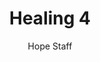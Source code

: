 ---
image: /assets/img/kl/kl_healing_4.png
title: Healing 4
number: 4
categories:
  - Meditations
  - Moments
  - Healing
author: Hope Staff
notes: Healing 4
embed: >-
  <iframe style="border-radius:12px" src="https://open.spotify.com/embed/episode/0dLPdwl1hoB1XxkWNP1lNB?utm_source=generator" width="100%" height="352" frameBorder="0" allowfullscreen="" allow="autoplay; clipboard-write; encrypted-media; fullscreen; picture-in-picture" loading="lazy"></iframe>
transcript: >-
  SOME LINES OF TEXT START HERE
---